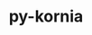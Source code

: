 ---
title: "py-kornia"
layout: cache
categories: [package, develop]
meta: {"versions": ["0.7.4", "0.8.0"], "compilers": ["apple-clang@=15.0.0", "gcc@=13.2.0"], "oss": ["ubuntu24.04", "ventura"], "platforms": ["darwin", "linux"], "targets": ["aarch64", "x86_64_v3"], "stacks": ["ml-darwin-aarch64-mps", "ml-linux-aarch64-cpu", "ml-linux-aarch64-cuda", "ml-linux-x86_64-cpu", "ml-linux-x86_64-cuda", "root"], "num_specs": 113, "num_specs_by_stack": {"root": 113, "ml-darwin-aarch64-mps": 6, "ml-linux-aarch64-cuda": 28, "ml-linux-aarch64-cpu": 25, "ml-linux-x86_64-cuda": 28, "ml-linux-x86_64-cpu": 26}}
spec_details: [{"hash": "3dhojdhkqljxo4vkfjii5t45cggiwxhq", "compiler": "apple-clang@=15.0.0", "versions": ["0.7.4"], "os": "ventura", "platform": "darwin", "target": "aarch64", "variants": ["build_system=python_pip"], "stacks": ["root", "ml-darwin-aarch64-mps"], "size": "-", "tarball": "https://binaries.spack.io/develop/build_cache/darwin-ventura-aarch64/apple-clang-15.0.0/py-kornia-0.7.4/darwin-ventura-aarch64-apple-clang-15.0.0-py-kornia-0.7.4-3dhojdhkqljxo4vkfjii5t45cggiwxhq.spack"}, {"hash": "54ynk5noiugijbrj7wun4ulcp52zmkly", "compiler": "apple-clang@=15.0.0", "versions": ["0.7.4"], "os": "ventura", "platform": "darwin", "target": "aarch64", "variants": ["build_system=python_pip"], "stacks": ["root", "ml-darwin-aarch64-mps"], "size": "-", "tarball": "https://binaries.spack.io/develop/build_cache/darwin-ventura-aarch64/apple-clang-15.0.0/py-kornia-0.7.4/darwin-ventura-aarch64-apple-clang-15.0.0-py-kornia-0.7.4-54ynk5noiugijbrj7wun4ulcp52zmkly.spack"}, {"hash": "bvleuhqujbgycbofslwqaji67wh7be4r", "compiler": "apple-clang@=15.0.0", "versions": ["0.7.4"], "os": "ventura", "platform": "darwin", "target": "aarch64", "variants": ["build_system=python_pip"], "stacks": ["root", "ml-darwin-aarch64-mps"], "size": "-", "tarball": "https://binaries.spack.io/develop/build_cache/darwin-ventura-aarch64/apple-clang-15.0.0/py-kornia-0.7.4/darwin-ventura-aarch64-apple-clang-15.0.0-py-kornia-0.7.4-bvleuhqujbgycbofslwqaji67wh7be4r.spack"}, {"hash": "ilo7qidbmmgukeilfkbtq2im42i35jhi", "compiler": "apple-clang@=15.0.0", "versions": ["0.7.4"], "os": "ventura", "platform": "darwin", "target": "aarch64", "variants": ["build_system=python_pip"], "stacks": ["root", "ml-darwin-aarch64-mps"], "size": "-", "tarball": "https://binaries.spack.io/develop/build_cache/darwin-ventura-aarch64/apple-clang-15.0.0/py-kornia-0.7.4/darwin-ventura-aarch64-apple-clang-15.0.0-py-kornia-0.7.4-ilo7qidbmmgukeilfkbtq2im42i35jhi.spack"}, {"hash": "pp4d7w2rhhwbubdzsr424capwoeggwph", "compiler": "apple-clang@=15.0.0", "versions": ["0.7.4"], "os": "ventura", "platform": "darwin", "target": "aarch64", "variants": ["build_system=python_pip"], "stacks": ["root", "ml-darwin-aarch64-mps"], "size": "-", "tarball": "https://binaries.spack.io/develop/build_cache/darwin-ventura-aarch64/apple-clang-15.0.0/py-kornia-0.7.4/darwin-ventura-aarch64-apple-clang-15.0.0-py-kornia-0.7.4-pp4d7w2rhhwbubdzsr424capwoeggwph.spack"}, {"hash": "zm6vhf46cmr7azw53qrfrvts64k34pwh", "compiler": "apple-clang@=15.0.0", "versions": ["0.7.4"], "os": "ventura", "platform": "darwin", "target": "aarch64", "variants": ["build_system=python_pip"], "stacks": ["root", "ml-darwin-aarch64-mps"], "size": "-", "tarball": "https://binaries.spack.io/develop/build_cache/darwin-ventura-aarch64/apple-clang-15.0.0/py-kornia-0.7.4/darwin-ventura-aarch64-apple-clang-15.0.0-py-kornia-0.7.4-zm6vhf46cmr7azw53qrfrvts64k34pwh.spack"}, {"hash": "2bxi7igobpdjghgxrcu7z2lmls2yxxpr", "compiler": "gcc@=13.2.0", "versions": ["0.7.4"], "os": "ubuntu24.04", "platform": "linux", "target": "aarch64", "variants": ["build_system=python_pip"], "stacks": ["root", "ml-linux-aarch64-cuda"], "size": "-", "tarball": "https://binaries.spack.io/develop/build_cache/linux-ubuntu24.04-aarch64/gcc-13.2.0/py-kornia-0.7.4/linux-ubuntu24.04-aarch64-gcc-13.2.0-py-kornia-0.7.4-2bxi7igobpdjghgxrcu7z2lmls2yxxpr.spack"}, {"hash": "2fuvzxdh2buqga55sbqso2jyd2iqcunv", "compiler": "gcc@=13.2.0", "versions": ["0.7.4"], "os": "ubuntu24.04", "platform": "linux", "target": "aarch64", "variants": ["build_system=python_pip"], "stacks": ["root", "ml-linux-aarch64-cuda"], "size": "-", "tarball": "https://binaries.spack.io/develop/build_cache/linux-ubuntu24.04-aarch64/gcc-13.2.0/py-kornia-0.7.4/linux-ubuntu24.04-aarch64-gcc-13.2.0-py-kornia-0.7.4-2fuvzxdh2buqga55sbqso2jyd2iqcunv.spack"}, {"hash": "5cmvepnnt67eow7i3ks7sqt3g4tgwyv4", "compiler": "gcc@=13.2.0", "versions": ["0.7.4"], "os": "ubuntu24.04", "platform": "linux", "target": "aarch64", "variants": ["build_system=python_pip"], "stacks": ["root", "ml-linux-aarch64-cuda"], "size": "-", "tarball": "https://binaries.spack.io/develop/build_cache/linux-ubuntu24.04-aarch64/gcc-13.2.0/py-kornia-0.7.4/linux-ubuntu24.04-aarch64-gcc-13.2.0-py-kornia-0.7.4-5cmvepnnt67eow7i3ks7sqt3g4tgwyv4.spack"}, {"hash": "5jss4zlhgl4zxctn4rnowbkfcmlgofre", "compiler": "gcc@=13.2.0", "versions": ["0.7.4"], "os": "ubuntu24.04", "platform": "linux", "target": "aarch64", "variants": ["build_system=python_pip"], "stacks": ["root", "ml-linux-aarch64-cpu"], "size": "-", "tarball": "https://binaries.spack.io/develop/build_cache/linux-ubuntu24.04-aarch64/gcc-13.2.0/py-kornia-0.7.4/linux-ubuntu24.04-aarch64-gcc-13.2.0-py-kornia-0.7.4-5jss4zlhgl4zxctn4rnowbkfcmlgofre.spack"}, {"hash": "cij3ha3coc3ykng57f3zxxpom4deyjlz", "compiler": "gcc@=13.2.0", "versions": ["0.7.4"], "os": "ubuntu24.04", "platform": "linux", "target": "aarch64", "variants": ["build_system=python_pip"], "stacks": ["root", "ml-linux-aarch64-cpu"], "size": "-", "tarball": "https://binaries.spack.io/develop/build_cache/linux-ubuntu24.04-aarch64/gcc-13.2.0/py-kornia-0.7.4/linux-ubuntu24.04-aarch64-gcc-13.2.0-py-kornia-0.7.4-cij3ha3coc3ykng57f3zxxpom4deyjlz.spack"}, {"hash": "dhgjzqw4lwd7hpibonzgeaz2btsv6agz", "compiler": "gcc@=13.2.0", "versions": ["0.7.4"], "os": "ubuntu24.04", "platform": "linux", "target": "aarch64", "variants": ["build_system=python_pip"], "stacks": ["root", "ml-linux-aarch64-cpu"], "size": "-", "tarball": "https://binaries.spack.io/develop/build_cache/linux-ubuntu24.04-aarch64/gcc-13.2.0/py-kornia-0.7.4/linux-ubuntu24.04-aarch64-gcc-13.2.0-py-kornia-0.7.4-dhgjzqw4lwd7hpibonzgeaz2btsv6agz.spack"}, {"hash": "dz4hzhkh6rppwxdrspxbcnwtt57xj7dr", "compiler": "gcc@=13.2.0", "versions": ["0.7.4"], "os": "ubuntu24.04", "platform": "linux", "target": "aarch64", "variants": ["build_system=python_pip"], "stacks": ["root", "ml-linux-aarch64-cpu"], "size": "-", "tarball": "https://binaries.spack.io/develop/build_cache/linux-ubuntu24.04-aarch64/gcc-13.2.0/py-kornia-0.7.4/linux-ubuntu24.04-aarch64-gcc-13.2.0-py-kornia-0.7.4-dz4hzhkh6rppwxdrspxbcnwtt57xj7dr.spack"}, {"hash": "fpu4tck7j56bbgyobrl35cva4qxxt2fr", "compiler": "gcc@=13.2.0", "versions": ["0.7.4"], "os": "ubuntu24.04", "platform": "linux", "target": "aarch64", "variants": ["build_system=python_pip"], "stacks": ["root", "ml-linux-aarch64-cpu"], "size": "-", "tarball": "https://binaries.spack.io/develop/build_cache/linux-ubuntu24.04-aarch64/gcc-13.2.0/py-kornia-0.7.4/linux-ubuntu24.04-aarch64-gcc-13.2.0-py-kornia-0.7.4-fpu4tck7j56bbgyobrl35cva4qxxt2fr.spack"}, {"hash": "gayhep3xdnpicfdu2m54v6yy4r7vqge6", "compiler": "gcc@=13.2.0", "versions": ["0.7.4"], "os": "ubuntu24.04", "platform": "linux", "target": "aarch64", "variants": ["build_system=python_pip"], "stacks": ["root", "ml-linux-aarch64-cuda"], "size": "-", "tarball": "https://binaries.spack.io/develop/build_cache/linux-ubuntu24.04-aarch64/gcc-13.2.0/py-kornia-0.7.4/linux-ubuntu24.04-aarch64-gcc-13.2.0-py-kornia-0.7.4-gayhep3xdnpicfdu2m54v6yy4r7vqge6.spack"}, {"hash": "gvajh5q5zskpb6xbn2azyjj7toye2iqt", "compiler": "gcc@=13.2.0", "versions": ["0.7.4"], "os": "ubuntu24.04", "platform": "linux", "target": "aarch64", "variants": ["build_system=python_pip"], "stacks": ["root", "ml-linux-aarch64-cpu"], "size": "-", "tarball": "https://binaries.spack.io/develop/build_cache/linux-ubuntu24.04-aarch64/gcc-13.2.0/py-kornia-0.7.4/linux-ubuntu24.04-aarch64-gcc-13.2.0-py-kornia-0.7.4-gvajh5q5zskpb6xbn2azyjj7toye2iqt.spack"}, {"hash": "lhm7rr5ulkaagkhcu5ywai7rjptvcxl5", "compiler": "gcc@=13.2.0", "versions": ["0.7.4"], "os": "ubuntu24.04", "platform": "linux", "target": "aarch64", "variants": ["build_system=python_pip"], "stacks": ["root", "ml-linux-aarch64-cpu"], "size": "-", "tarball": "https://binaries.spack.io/develop/build_cache/linux-ubuntu24.04-aarch64/gcc-13.2.0/py-kornia-0.7.4/linux-ubuntu24.04-aarch64-gcc-13.2.0-py-kornia-0.7.4-lhm7rr5ulkaagkhcu5ywai7rjptvcxl5.spack"}, {"hash": "pbs24jnpgmn3pr2mfo64vpwrnrbechlw", "compiler": "gcc@=13.2.0", "versions": ["0.7.4"], "os": "ubuntu24.04", "platform": "linux", "target": "aarch64", "variants": ["build_system=python_pip"], "stacks": ["root", "ml-linux-aarch64-cuda"], "size": "-", "tarball": "https://binaries.spack.io/develop/build_cache/linux-ubuntu24.04-aarch64/gcc-13.2.0/py-kornia-0.7.4/linux-ubuntu24.04-aarch64-gcc-13.2.0-py-kornia-0.7.4-pbs24jnpgmn3pr2mfo64vpwrnrbechlw.spack"}, {"hash": "x2ghdbvkxaws4vrskxay5x4drmpaqrpd", "compiler": "gcc@=13.2.0", "versions": ["0.7.4"], "os": "ubuntu24.04", "platform": "linux", "target": "aarch64", "variants": ["build_system=python_pip"], "stacks": ["root", "ml-linux-aarch64-cuda"], "size": "-", "tarball": "https://binaries.spack.io/develop/build_cache/linux-ubuntu24.04-aarch64/gcc-13.2.0/py-kornia-0.7.4/linux-ubuntu24.04-aarch64-gcc-13.2.0-py-kornia-0.7.4-x2ghdbvkxaws4vrskxay5x4drmpaqrpd.spack"}, {"hash": "2ftqdyabd3nh7my6jepw6rz4ih3pdsr3", "compiler": "gcc@=13.2.0", "versions": ["0.8.0"], "os": "ubuntu24.04", "platform": "linux", "target": "aarch64", "variants": ["build_system=python_pip"], "stacks": ["root", "ml-linux-aarch64-cuda"], "size": "-", "tarball": "https://binaries.spack.io/develop/build_cache/linux-ubuntu24.04-aarch64/gcc-13.2.0/py-kornia-0.8.0/linux-ubuntu24.04-aarch64-gcc-13.2.0-py-kornia-0.8.0-2ftqdyabd3nh7my6jepw6rz4ih3pdsr3.spack"}, {"hash": "3yd36ovdphn3jyuklbmisirtthtoq3io", "compiler": "gcc@=13.2.0", "versions": ["0.8.0"], "os": "ubuntu24.04", "platform": "linux", "target": "aarch64", "variants": ["build_system=python_pip"], "stacks": ["root", "ml-linux-aarch64-cuda"], "size": "-", "tarball": "https://binaries.spack.io/develop/build_cache/linux-ubuntu24.04-aarch64/gcc-13.2.0/py-kornia-0.8.0/linux-ubuntu24.04-aarch64-gcc-13.2.0-py-kornia-0.8.0-3yd36ovdphn3jyuklbmisirtthtoq3io.spack"}, {"hash": "4bzm7bdcsswrsgf5b3keala5sgwlweyx", "compiler": "gcc@=13.2.0", "versions": ["0.8.0"], "os": "ubuntu24.04", "platform": "linux", "target": "aarch64", "variants": ["build_system=python_pip"], "stacks": ["root", "ml-linux-aarch64-cuda"], "size": "-", "tarball": "https://binaries.spack.io/develop/build_cache/linux-ubuntu24.04-aarch64/gcc-13.2.0/py-kornia-0.8.0/linux-ubuntu24.04-aarch64-gcc-13.2.0-py-kornia-0.8.0-4bzm7bdcsswrsgf5b3keala5sgwlweyx.spack"}, {"hash": "4fwuxfqnytfkxhtxwf54cxmzmiw6ltbr", "compiler": "gcc@=13.2.0", "versions": ["0.8.0"], "os": "ubuntu24.04", "platform": "linux", "target": "aarch64", "variants": ["build_system=python_pip"], "stacks": ["root", "ml-linux-aarch64-cuda"], "size": "-", "tarball": "https://binaries.spack.io/develop/build_cache/linux-ubuntu24.04-aarch64/gcc-13.2.0/py-kornia-0.8.0/linux-ubuntu24.04-aarch64-gcc-13.2.0-py-kornia-0.8.0-4fwuxfqnytfkxhtxwf54cxmzmiw6ltbr.spack"}, {"hash": "4jsjm42yghpogv3ccrh6runzrzunwgns", "compiler": "gcc@=13.2.0", "versions": ["0.8.0"], "os": "ubuntu24.04", "platform": "linux", "target": "aarch64", "variants": ["build_system=python_pip"], "stacks": ["root", "ml-linux-aarch64-cpu"], "size": "-", "tarball": "https://binaries.spack.io/develop/build_cache/linux-ubuntu24.04-aarch64/gcc-13.2.0/py-kornia-0.8.0/linux-ubuntu24.04-aarch64-gcc-13.2.0-py-kornia-0.8.0-4jsjm42yghpogv3ccrh6runzrzunwgns.spack"}, {"hash": "5yjj2akgayqzclirsggve34qin7wnuc7", "compiler": "gcc@=13.2.0", "versions": ["0.8.0"], "os": "ubuntu24.04", "platform": "linux", "target": "aarch64", "variants": ["build_system=python_pip"], "stacks": ["root", "ml-linux-aarch64-cuda"], "size": "-", "tarball": "https://binaries.spack.io/develop/build_cache/linux-ubuntu24.04-aarch64/gcc-13.2.0/py-kornia-0.8.0/linux-ubuntu24.04-aarch64-gcc-13.2.0-py-kornia-0.8.0-5yjj2akgayqzclirsggve34qin7wnuc7.spack"}, {"hash": "67bto5ql7gthrxqdjy56sdotnz6qg4nv", "compiler": "gcc@=13.2.0", "versions": ["0.8.0"], "os": "ubuntu24.04", "platform": "linux", "target": "aarch64", "variants": ["build_system=python_pip"], "stacks": ["root", "ml-linux-aarch64-cuda"], "size": "-", "tarball": "https://binaries.spack.io/develop/build_cache/linux-ubuntu24.04-aarch64/gcc-13.2.0/py-kornia-0.8.0/linux-ubuntu24.04-aarch64-gcc-13.2.0-py-kornia-0.8.0-67bto5ql7gthrxqdjy56sdotnz6qg4nv.spack"}, {"hash": "6qgg2v3xzoxqhdc4g2eziuub4tunvcdk", "compiler": "gcc@=13.2.0", "versions": ["0.8.0"], "os": "ubuntu24.04", "platform": "linux", "target": "aarch64", "variants": ["build_system=python_pip"], "stacks": ["root", "ml-linux-aarch64-cpu"], "size": "-", "tarball": "https://binaries.spack.io/develop/build_cache/linux-ubuntu24.04-aarch64/gcc-13.2.0/py-kornia-0.8.0/linux-ubuntu24.04-aarch64-gcc-13.2.0-py-kornia-0.8.0-6qgg2v3xzoxqhdc4g2eziuub4tunvcdk.spack"}, {"hash": "7xmabbpig3rv7v6umcqc4lbp3yzw4fzk", "compiler": "gcc@=13.2.0", "versions": ["0.8.0"], "os": "ubuntu24.04", "platform": "linux", "target": "aarch64", "variants": ["build_system=python_pip"], "stacks": ["root", "ml-linux-aarch64-cpu"], "size": "-", "tarball": "https://binaries.spack.io/develop/build_cache/linux-ubuntu24.04-aarch64/gcc-13.2.0/py-kornia-0.8.0/linux-ubuntu24.04-aarch64-gcc-13.2.0-py-kornia-0.8.0-7xmabbpig3rv7v6umcqc4lbp3yzw4fzk.spack"}, {"hash": "banp7icqwti4mnyofuxcx3iu5qvdjbcj", "compiler": "gcc@=13.2.0", "versions": ["0.8.0"], "os": "ubuntu24.04", "platform": "linux", "target": "aarch64", "variants": ["build_system=python_pip"], "stacks": ["root", "ml-linux-aarch64-cuda"], "size": "-", "tarball": "https://binaries.spack.io/develop/build_cache/linux-ubuntu24.04-aarch64/gcc-13.2.0/py-kornia-0.8.0/linux-ubuntu24.04-aarch64-gcc-13.2.0-py-kornia-0.8.0-banp7icqwti4mnyofuxcx3iu5qvdjbcj.spack"}, {"hash": "ctoxptspkcjxcsvuokv5sn5zl7ca6d4i", "compiler": "gcc@=13.2.0", "versions": ["0.8.0"], "os": "ubuntu24.04", "platform": "linux", "target": "aarch64", "variants": ["build_system=python_pip"], "stacks": ["root", "ml-linux-aarch64-cuda"], "size": "-", "tarball": "https://binaries.spack.io/develop/build_cache/linux-ubuntu24.04-aarch64/gcc-13.2.0/py-kornia-0.8.0/linux-ubuntu24.04-aarch64-gcc-13.2.0-py-kornia-0.8.0-ctoxptspkcjxcsvuokv5sn5zl7ca6d4i.spack"}, {"hash": "d3ukqhhxe5xemohfcipu5umh77cuqepm", "compiler": "gcc@=13.2.0", "versions": ["0.8.0"], "os": "ubuntu24.04", "platform": "linux", "target": "aarch64", "variants": ["build_system=python_pip"], "stacks": ["root", "ml-linux-aarch64-cuda"], "size": "-", "tarball": "https://binaries.spack.io/develop/build_cache/linux-ubuntu24.04-aarch64/gcc-13.2.0/py-kornia-0.8.0/linux-ubuntu24.04-aarch64-gcc-13.2.0-py-kornia-0.8.0-d3ukqhhxe5xemohfcipu5umh77cuqepm.spack"}, {"hash": "d5wppncccwfupayicrf3verew2jwboxc", "compiler": "gcc@=13.2.0", "versions": ["0.8.0"], "os": "ubuntu24.04", "platform": "linux", "target": "aarch64", "variants": ["build_system=python_pip"], "stacks": ["root", "ml-linux-aarch64-cpu"], "size": "-", "tarball": "https://binaries.spack.io/develop/build_cache/linux-ubuntu24.04-aarch64/gcc-13.2.0/py-kornia-0.8.0/linux-ubuntu24.04-aarch64-gcc-13.2.0-py-kornia-0.8.0-d5wppncccwfupayicrf3verew2jwboxc.spack"}, {"hash": "e5lrun25upomufrhusi27zfgazznm5nf", "compiler": "gcc@=13.2.0", "versions": ["0.8.0"], "os": "ubuntu24.04", "platform": "linux", "target": "aarch64", "variants": ["build_system=python_pip"], "stacks": ["root", "ml-linux-aarch64-cpu"], "size": "-", "tarball": "https://binaries.spack.io/develop/build_cache/linux-ubuntu24.04-aarch64/gcc-13.2.0/py-kornia-0.8.0/linux-ubuntu24.04-aarch64-gcc-13.2.0-py-kornia-0.8.0-e5lrun25upomufrhusi27zfgazznm5nf.spack"}, {"hash": "fbr24mnip766ojvuehkgconcjf2jidus", "compiler": "gcc@=13.2.0", "versions": ["0.8.0"], "os": "ubuntu24.04", "platform": "linux", "target": "aarch64", "variants": ["build_system=python_pip"], "stacks": ["root", "ml-linux-aarch64-cpu"], "size": "-", "tarball": "https://binaries.spack.io/develop/build_cache/linux-ubuntu24.04-aarch64/gcc-13.2.0/py-kornia-0.8.0/linux-ubuntu24.04-aarch64-gcc-13.2.0-py-kornia-0.8.0-fbr24mnip766ojvuehkgconcjf2jidus.spack"}, {"hash": "fi5hgr3o7puqpoj4orwgbv3vlycmdb6z", "compiler": "gcc@=13.2.0", "versions": ["0.8.0"], "os": "ubuntu24.04", "platform": "linux", "target": "aarch64", "variants": ["build_system=python_pip"], "stacks": ["root", "ml-linux-aarch64-cuda"], "size": "-", "tarball": "https://binaries.spack.io/develop/build_cache/linux-ubuntu24.04-aarch64/gcc-13.2.0/py-kornia-0.8.0/linux-ubuntu24.04-aarch64-gcc-13.2.0-py-kornia-0.8.0-fi5hgr3o7puqpoj4orwgbv3vlycmdb6z.spack"}, {"hash": "g33vkzuhp4vhra4nfzopdy45whgsk3be", "compiler": "gcc@=13.2.0", "versions": ["0.8.0"], "os": "ubuntu24.04", "platform": "linux", "target": "aarch64", "variants": ["build_system=python_pip"], "stacks": ["root", "ml-linux-aarch64-cuda"], "size": "-", "tarball": "https://binaries.spack.io/develop/build_cache/linux-ubuntu24.04-aarch64/gcc-13.2.0/py-kornia-0.8.0/linux-ubuntu24.04-aarch64-gcc-13.2.0-py-kornia-0.8.0-g33vkzuhp4vhra4nfzopdy45whgsk3be.spack"}, {"hash": "iqmz6gsoqgvygr7quyvfay3gsgrmy3jz", "compiler": "gcc@=13.2.0", "versions": ["0.8.0"], "os": "ubuntu24.04", "platform": "linux", "target": "aarch64", "variants": ["build_system=python_pip"], "stacks": ["root", "ml-linux-aarch64-cpu"], "size": "-", "tarball": "https://binaries.spack.io/develop/build_cache/linux-ubuntu24.04-aarch64/gcc-13.2.0/py-kornia-0.8.0/linux-ubuntu24.04-aarch64-gcc-13.2.0-py-kornia-0.8.0-iqmz6gsoqgvygr7quyvfay3gsgrmy3jz.spack"}, {"hash": "iykm5ytwchb4a7dbbvvqbqa2drrwep4e", "compiler": "gcc@=13.2.0", "versions": ["0.8.0"], "os": "ubuntu24.04", "platform": "linux", "target": "aarch64", "variants": ["build_system=python_pip"], "stacks": ["root", "ml-linux-aarch64-cuda"], "size": "-", "tarball": "https://binaries.spack.io/develop/build_cache/linux-ubuntu24.04-aarch64/gcc-13.2.0/py-kornia-0.8.0/linux-ubuntu24.04-aarch64-gcc-13.2.0-py-kornia-0.8.0-iykm5ytwchb4a7dbbvvqbqa2drrwep4e.spack"}, {"hash": "kyl3ai2h63rd3oyjhlfl2jllijsq2a6y", "compiler": "gcc@=13.2.0", "versions": ["0.8.0"], "os": "ubuntu24.04", "platform": "linux", "target": "aarch64", "variants": ["build_system=python_pip"], "stacks": ["root", "ml-linux-aarch64-cuda"], "size": "-", "tarball": "https://binaries.spack.io/develop/build_cache/linux-ubuntu24.04-aarch64/gcc-13.2.0/py-kornia-0.8.0/linux-ubuntu24.04-aarch64-gcc-13.2.0-py-kornia-0.8.0-kyl3ai2h63rd3oyjhlfl2jllijsq2a6y.spack"}, {"hash": "lbs6husd5o5hvxmjbrehdbidfkwrlkwi", "compiler": "gcc@=13.2.0", "versions": ["0.8.0"], "os": "ubuntu24.04", "platform": "linux", "target": "aarch64", "variants": ["build_system=python_pip"], "stacks": ["root", "ml-linux-aarch64-cuda"], "size": "-", "tarball": "https://binaries.spack.io/develop/build_cache/linux-ubuntu24.04-aarch64/gcc-13.2.0/py-kornia-0.8.0/linux-ubuntu24.04-aarch64-gcc-13.2.0-py-kornia-0.8.0-lbs6husd5o5hvxmjbrehdbidfkwrlkwi.spack"}, {"hash": "mws763urjggb27hmpsfpp63pq2zdi6l5", "compiler": "gcc@=13.2.0", "versions": ["0.8.0"], "os": "ubuntu24.04", "platform": "linux", "target": "aarch64", "variants": ["build_system=python_pip"], "stacks": ["root", "ml-linux-aarch64-cuda"], "size": "-", "tarball": "https://binaries.spack.io/develop/build_cache/linux-ubuntu24.04-aarch64/gcc-13.2.0/py-kornia-0.8.0/linux-ubuntu24.04-aarch64-gcc-13.2.0-py-kornia-0.8.0-mws763urjggb27hmpsfpp63pq2zdi6l5.spack"}, {"hash": "n5iexc6prxwa3ffh64ohttxxaku37f2n", "compiler": "gcc@=13.2.0", "versions": ["0.8.0"], "os": "ubuntu24.04", "platform": "linux", "target": "aarch64", "variants": ["build_system=python_pip"], "stacks": ["root", "ml-linux-aarch64-cpu"], "size": "-", "tarball": "https://binaries.spack.io/develop/build_cache/linux-ubuntu24.04-aarch64/gcc-13.2.0/py-kornia-0.8.0/linux-ubuntu24.04-aarch64-gcc-13.2.0-py-kornia-0.8.0-n5iexc6prxwa3ffh64ohttxxaku37f2n.spack"}, {"hash": "n5lxui4yfp4ab422x5ujbpyfl66n6vww", "compiler": "gcc@=13.2.0", "versions": ["0.8.0"], "os": "ubuntu24.04", "platform": "linux", "target": "aarch64", "variants": ["build_system=python_pip"], "stacks": ["root", "ml-linux-aarch64-cpu"], "size": "-", "tarball": "https://binaries.spack.io/develop/build_cache/linux-ubuntu24.04-aarch64/gcc-13.2.0/py-kornia-0.8.0/linux-ubuntu24.04-aarch64-gcc-13.2.0-py-kornia-0.8.0-n5lxui4yfp4ab422x5ujbpyfl66n6vww.spack"}, {"hash": "nzpl2djvt5pxx5npynl2ukoq4jupgist", "compiler": "gcc@=13.2.0", "versions": ["0.8.0"], "os": "ubuntu24.04", "platform": "linux", "target": "aarch64", "variants": ["build_system=python_pip"], "stacks": ["root", "ml-linux-aarch64-cpu"], "size": "-", "tarball": "https://binaries.spack.io/develop/build_cache/linux-ubuntu24.04-aarch64/gcc-13.2.0/py-kornia-0.8.0/linux-ubuntu24.04-aarch64-gcc-13.2.0-py-kornia-0.8.0-nzpl2djvt5pxx5npynl2ukoq4jupgist.spack"}, {"hash": "ojdoke3tra5zqxet6mljh6dwambcpmnb", "compiler": "gcc@=13.2.0", "versions": ["0.8.0"], "os": "ubuntu24.04", "platform": "linux", "target": "aarch64", "variants": ["build_system=python_pip"], "stacks": ["root", "ml-linux-aarch64-cpu"], "size": "-", "tarball": "https://binaries.spack.io/develop/build_cache/linux-ubuntu24.04-aarch64/gcc-13.2.0/py-kornia-0.8.0/linux-ubuntu24.04-aarch64-gcc-13.2.0-py-kornia-0.8.0-ojdoke3tra5zqxet6mljh6dwambcpmnb.spack"}, {"hash": "p357jflppccazhgeg6stlclj453movm5", "compiler": "gcc@=13.2.0", "versions": ["0.8.0"], "os": "ubuntu24.04", "platform": "linux", "target": "aarch64", "variants": ["build_system=python_pip"], "stacks": ["root", "ml-linux-aarch64-cuda"], "size": "-", "tarball": "https://binaries.spack.io/develop/build_cache/linux-ubuntu24.04-aarch64/gcc-13.2.0/py-kornia-0.8.0/linux-ubuntu24.04-aarch64-gcc-13.2.0-py-kornia-0.8.0-p357jflppccazhgeg6stlclj453movm5.spack"}, {"hash": "q2ogbuqsa7t2tn6pqrl65sjxnjhldrr7", "compiler": "gcc@=13.2.0", "versions": ["0.8.0"], "os": "ubuntu24.04", "platform": "linux", "target": "aarch64", "variants": ["build_system=python_pip"], "stacks": ["root", "ml-linux-aarch64-cuda"], "size": "-", "tarball": "https://binaries.spack.io/develop/build_cache/linux-ubuntu24.04-aarch64/gcc-13.2.0/py-kornia-0.8.0/linux-ubuntu24.04-aarch64-gcc-13.2.0-py-kornia-0.8.0-q2ogbuqsa7t2tn6pqrl65sjxnjhldrr7.spack"}, {"hash": "q3k533d23szlkoazmxgysv7d7xv7hsgu", "compiler": "gcc@=13.2.0", "versions": ["0.8.0"], "os": "ubuntu24.04", "platform": "linux", "target": "aarch64", "variants": ["build_system=python_pip"], "stacks": ["root", "ml-linux-aarch64-cpu"], "size": "-", "tarball": "https://binaries.spack.io/develop/build_cache/linux-ubuntu24.04-aarch64/gcc-13.2.0/py-kornia-0.8.0/linux-ubuntu24.04-aarch64-gcc-13.2.0-py-kornia-0.8.0-q3k533d23szlkoazmxgysv7d7xv7hsgu.spack"}, {"hash": "q47wzr4yyqotvkazajzslr3uouc5i2fa", "compiler": "gcc@=13.2.0", "versions": ["0.8.0"], "os": "ubuntu24.04", "platform": "linux", "target": "aarch64", "variants": ["build_system=python_pip"], "stacks": ["root", "ml-linux-aarch64-cpu"], "size": "-", "tarball": "https://binaries.spack.io/develop/build_cache/linux-ubuntu24.04-aarch64/gcc-13.2.0/py-kornia-0.8.0/linux-ubuntu24.04-aarch64-gcc-13.2.0-py-kornia-0.8.0-q47wzr4yyqotvkazajzslr3uouc5i2fa.spack"}, {"hash": "qrvyj2phkulc2yi2fmm7sv4gjejmprpd", "compiler": "gcc@=13.2.0", "versions": ["0.8.0"], "os": "ubuntu24.04", "platform": "linux", "target": "aarch64", "variants": ["build_system=python_pip"], "stacks": ["root", "ml-linux-aarch64-cpu"], "size": "-", "tarball": "https://binaries.spack.io/develop/build_cache/linux-ubuntu24.04-aarch64/gcc-13.2.0/py-kornia-0.8.0/linux-ubuntu24.04-aarch64-gcc-13.2.0-py-kornia-0.8.0-qrvyj2phkulc2yi2fmm7sv4gjejmprpd.spack"}, {"hash": "s6chawxt4kfrgwobdcrrdpfpg6d2j6t2", "compiler": "gcc@=13.2.0", "versions": ["0.8.0"], "os": "ubuntu24.04", "platform": "linux", "target": "aarch64", "variants": ["build_system=python_pip"], "stacks": ["root", "ml-linux-aarch64-cpu"], "size": "-", "tarball": "https://binaries.spack.io/develop/build_cache/linux-ubuntu24.04-aarch64/gcc-13.2.0/py-kornia-0.8.0/linux-ubuntu24.04-aarch64-gcc-13.2.0-py-kornia-0.8.0-s6chawxt4kfrgwobdcrrdpfpg6d2j6t2.spack"}, {"hash": "siaqyecvtqttvjyesy3acc375t2pr4a5", "compiler": "gcc@=13.2.0", "versions": ["0.8.0"], "os": "ubuntu24.04", "platform": "linux", "target": "aarch64", "variants": ["build_system=python_pip"], "stacks": ["root", "ml-linux-aarch64-cpu"], "size": "-", "tarball": "https://binaries.spack.io/develop/build_cache/linux-ubuntu24.04-aarch64/gcc-13.2.0/py-kornia-0.8.0/linux-ubuntu24.04-aarch64-gcc-13.2.0-py-kornia-0.8.0-siaqyecvtqttvjyesy3acc375t2pr4a5.spack"}, {"hash": "sltzxow4oqo57now6ubrgsqecs7yzkq5", "compiler": "gcc@=13.2.0", "versions": ["0.8.0"], "os": "ubuntu24.04", "platform": "linux", "target": "aarch64", "variants": ["build_system=python_pip"], "stacks": ["root", "ml-linux-aarch64-cpu"], "size": "-", "tarball": "https://binaries.spack.io/develop/build_cache/linux-ubuntu24.04-aarch64/gcc-13.2.0/py-kornia-0.8.0/linux-ubuntu24.04-aarch64-gcc-13.2.0-py-kornia-0.8.0-sltzxow4oqo57now6ubrgsqecs7yzkq5.spack"}, {"hash": "vix74oofuc4hf2naiudp4jpe5siovcce", "compiler": "gcc@=13.2.0", "versions": ["0.8.0"], "os": "ubuntu24.04", "platform": "linux", "target": "aarch64", "variants": ["build_system=python_pip"], "stacks": ["root", "ml-linux-aarch64-cuda"], "size": "-", "tarball": "https://binaries.spack.io/develop/build_cache/linux-ubuntu24.04-aarch64/gcc-13.2.0/py-kornia-0.8.0/linux-ubuntu24.04-aarch64-gcc-13.2.0-py-kornia-0.8.0-vix74oofuc4hf2naiudp4jpe5siovcce.spack"}, {"hash": "vri3fnnbns5utnhibfucr5hhnqgltuwa", "compiler": "gcc@=13.2.0", "versions": ["0.8.0"], "os": "ubuntu24.04", "platform": "linux", "target": "aarch64", "variants": ["build_system=python_pip"], "stacks": ["root", "ml-linux-aarch64-cpu"], "size": "-", "tarball": "https://binaries.spack.io/develop/build_cache/linux-ubuntu24.04-aarch64/gcc-13.2.0/py-kornia-0.8.0/linux-ubuntu24.04-aarch64-gcc-13.2.0-py-kornia-0.8.0-vri3fnnbns5utnhibfucr5hhnqgltuwa.spack"}, {"hash": "wba55qebnmivumeks3scxs5fqcv5l3q7", "compiler": "gcc@=13.2.0", "versions": ["0.8.0"], "os": "ubuntu24.04", "platform": "linux", "target": "aarch64", "variants": ["build_system=python_pip"], "stacks": ["root", "ml-linux-aarch64-cuda"], "size": "-", "tarball": "https://binaries.spack.io/develop/build_cache/linux-ubuntu24.04-aarch64/gcc-13.2.0/py-kornia-0.8.0/linux-ubuntu24.04-aarch64-gcc-13.2.0-py-kornia-0.8.0-wba55qebnmivumeks3scxs5fqcv5l3q7.spack"}, {"hash": "wlclhudyus64ocsmxoinhcqbry4eco26", "compiler": "gcc@=13.2.0", "versions": ["0.8.0"], "os": "ubuntu24.04", "platform": "linux", "target": "aarch64", "variants": ["build_system=python_pip"], "stacks": ["root", "ml-linux-aarch64-cuda"], "size": "-", "tarball": "https://binaries.spack.io/develop/build_cache/linux-ubuntu24.04-aarch64/gcc-13.2.0/py-kornia-0.8.0/linux-ubuntu24.04-aarch64-gcc-13.2.0-py-kornia-0.8.0-wlclhudyus64ocsmxoinhcqbry4eco26.spack"}, {"hash": "xu46qnmzkt22tc73onls34qbdmywzz7s", "compiler": "gcc@=13.2.0", "versions": ["0.8.0"], "os": "ubuntu24.04", "platform": "linux", "target": "aarch64", "variants": ["build_system=python_pip"], "stacks": ["root", "ml-linux-aarch64-cuda"], "size": "-", "tarball": "https://binaries.spack.io/develop/build_cache/linux-ubuntu24.04-aarch64/gcc-13.2.0/py-kornia-0.8.0/linux-ubuntu24.04-aarch64-gcc-13.2.0-py-kornia-0.8.0-xu46qnmzkt22tc73onls34qbdmywzz7s.spack"}, {"hash": "zn5w4uog5lno2g4nykc6lx27lbrvceet", "compiler": "gcc@=13.2.0", "versions": ["0.8.0"], "os": "ubuntu24.04", "platform": "linux", "target": "aarch64", "variants": ["build_system=python_pip"], "stacks": ["root", "ml-linux-aarch64-cuda"], "size": "-", "tarball": "https://binaries.spack.io/develop/build_cache/linux-ubuntu24.04-aarch64/gcc-13.2.0/py-kornia-0.8.0/linux-ubuntu24.04-aarch64-gcc-13.2.0-py-kornia-0.8.0-zn5w4uog5lno2g4nykc6lx27lbrvceet.spack"}, {"hash": "272yxpwaanteq2yt6vzs6c22gsud5jbm", "compiler": "gcc@=13.2.0", "versions": ["0.7.4"], "os": "ubuntu24.04", "platform": "linux", "target": "x86_64_v3", "variants": ["build_system=python_pip"], "stacks": ["root", "ml-linux-x86_64-cuda"], "size": "-", "tarball": "https://binaries.spack.io/develop/build_cache/linux-ubuntu24.04-x86_64_v3/gcc-13.2.0/py-kornia-0.7.4/linux-ubuntu24.04-x86_64_v3-gcc-13.2.0-py-kornia-0.7.4-272yxpwaanteq2yt6vzs6c22gsud5jbm.spack"}, {"hash": "5mysu6f6dgrshihfcoeizn7n7smlyeqz", "compiler": "gcc@=13.2.0", "versions": ["0.7.4"], "os": "ubuntu24.04", "platform": "linux", "target": "x86_64_v3", "variants": ["build_system=python_pip"], "stacks": ["root", "ml-linux-x86_64-cpu"], "size": "-", "tarball": "https://binaries.spack.io/develop/build_cache/linux-ubuntu24.04-x86_64_v3/gcc-13.2.0/py-kornia-0.7.4/linux-ubuntu24.04-x86_64_v3-gcc-13.2.0-py-kornia-0.7.4-5mysu6f6dgrshihfcoeizn7n7smlyeqz.spack"}, {"hash": "bv4wa7pgpq2jpawevgsxlz2pwztv6bzy", "compiler": "gcc@=13.2.0", "versions": ["0.7.4"], "os": "ubuntu24.04", "platform": "linux", "target": "x86_64_v3", "variants": ["build_system=python_pip"], "stacks": ["root", "ml-linux-x86_64-cuda"], "size": "-", "tarball": "https://binaries.spack.io/develop/build_cache/linux-ubuntu24.04-x86_64_v3/gcc-13.2.0/py-kornia-0.7.4/linux-ubuntu24.04-x86_64_v3-gcc-13.2.0-py-kornia-0.7.4-bv4wa7pgpq2jpawevgsxlz2pwztv6bzy.spack"}, {"hash": "fv25ijphafopj2fspsngokhizty4x4ad", "compiler": "gcc@=13.2.0", "versions": ["0.7.4"], "os": "ubuntu24.04", "platform": "linux", "target": "x86_64_v3", "variants": ["build_system=python_pip"], "stacks": ["root", "ml-linux-x86_64-cuda"], "size": "-", "tarball": "https://binaries.spack.io/develop/build_cache/linux-ubuntu24.04-x86_64_v3/gcc-13.2.0/py-kornia-0.7.4/linux-ubuntu24.04-x86_64_v3-gcc-13.2.0-py-kornia-0.7.4-fv25ijphafopj2fspsngokhizty4x4ad.spack"}, {"hash": "gmok2wpvdhaq6u7d5y4hs5iyjc3ckcbk", "compiler": "gcc@=13.2.0", "versions": ["0.7.4"], "os": "ubuntu24.04", "platform": "linux", "target": "x86_64_v3", "variants": ["build_system=python_pip"], "stacks": ["root", "ml-linux-x86_64-cpu"], "size": "-", "tarball": "https://binaries.spack.io/develop/build_cache/linux-ubuntu24.04-x86_64_v3/gcc-13.2.0/py-kornia-0.7.4/linux-ubuntu24.04-x86_64_v3-gcc-13.2.0-py-kornia-0.7.4-gmok2wpvdhaq6u7d5y4hs5iyjc3ckcbk.spack"}, {"hash": "i73iwfqejz5abamv3w5dm2piy4i6ybqs", "compiler": "gcc@=13.2.0", "versions": ["0.7.4"], "os": "ubuntu24.04", "platform": "linux", "target": "x86_64_v3", "variants": ["build_system=python_pip"], "stacks": ["root", "ml-linux-x86_64-cpu"], "size": "-", "tarball": "https://binaries.spack.io/develop/build_cache/linux-ubuntu24.04-x86_64_v3/gcc-13.2.0/py-kornia-0.7.4/linux-ubuntu24.04-x86_64_v3-gcc-13.2.0-py-kornia-0.7.4-i73iwfqejz5abamv3w5dm2piy4i6ybqs.spack"}, {"hash": "mj22mot3l3wqe2sxpopod2nlexerza2o", "compiler": "gcc@=13.2.0", "versions": ["0.7.4"], "os": "ubuntu24.04", "platform": "linux", "target": "x86_64_v3", "variants": ["build_system=python_pip"], "stacks": ["root", "ml-linux-x86_64-cuda"], "size": "-", "tarball": "https://binaries.spack.io/develop/build_cache/linux-ubuntu24.04-x86_64_v3/gcc-13.2.0/py-kornia-0.7.4/linux-ubuntu24.04-x86_64_v3-gcc-13.2.0-py-kornia-0.7.4-mj22mot3l3wqe2sxpopod2nlexerza2o.spack"}, {"hash": "ng5fqcvqxmh2c4drp34yq2kgzestemce", "compiler": "gcc@=13.2.0", "versions": ["0.7.4"], "os": "ubuntu24.04", "platform": "linux", "target": "x86_64_v3", "variants": ["build_system=python_pip"], "stacks": ["root", "ml-linux-x86_64-cpu"], "size": "-", "tarball": "https://binaries.spack.io/develop/build_cache/linux-ubuntu24.04-x86_64_v3/gcc-13.2.0/py-kornia-0.7.4/linux-ubuntu24.04-x86_64_v3-gcc-13.2.0-py-kornia-0.7.4-ng5fqcvqxmh2c4drp34yq2kgzestemce.spack"}, {"hash": "nhdfdsbh7eadjyqmgyv2sjssg7vo65e7", "compiler": "gcc@=13.2.0", "versions": ["0.7.4"], "os": "ubuntu24.04", "platform": "linux", "target": "x86_64_v3", "variants": ["build_system=python_pip"], "stacks": ["root", "ml-linux-x86_64-cpu"], "size": "-", "tarball": "https://binaries.spack.io/develop/build_cache/linux-ubuntu24.04-x86_64_v3/gcc-13.2.0/py-kornia-0.7.4/linux-ubuntu24.04-x86_64_v3-gcc-13.2.0-py-kornia-0.7.4-nhdfdsbh7eadjyqmgyv2sjssg7vo65e7.spack"}, {"hash": "paov2wcvc4gwwpcykw4hifz7zwkxxbjh", "compiler": "gcc@=13.2.0", "versions": ["0.7.4"], "os": "ubuntu24.04", "platform": "linux", "target": "x86_64_v3", "variants": ["build_system=python_pip"], "stacks": ["root", "ml-linux-x86_64-cpu"], "size": "-", "tarball": "https://binaries.spack.io/develop/build_cache/linux-ubuntu24.04-x86_64_v3/gcc-13.2.0/py-kornia-0.7.4/linux-ubuntu24.04-x86_64_v3-gcc-13.2.0-py-kornia-0.7.4-paov2wcvc4gwwpcykw4hifz7zwkxxbjh.spack"}, {"hash": "r34jldehwkk6fs4x37xhzhxtzbvm2xne", "compiler": "gcc@=13.2.0", "versions": ["0.7.4"], "os": "ubuntu24.04", "platform": "linux", "target": "x86_64_v3", "variants": ["build_system=python_pip"], "stacks": ["root", "ml-linux-x86_64-cuda"], "size": "-", "tarball": "https://binaries.spack.io/develop/build_cache/linux-ubuntu24.04-x86_64_v3/gcc-13.2.0/py-kornia-0.7.4/linux-ubuntu24.04-x86_64_v3-gcc-13.2.0-py-kornia-0.7.4-r34jldehwkk6fs4x37xhzhxtzbvm2xne.spack"}, {"hash": "saze2nuooktok3ognkl6pxmwczvkg2ta", "compiler": "gcc@=13.2.0", "versions": ["0.7.4"], "os": "ubuntu24.04", "platform": "linux", "target": "x86_64_v3", "variants": ["build_system=python_pip"], "stacks": ["root", "ml-linux-x86_64-cpu"], "size": "-", "tarball": "https://binaries.spack.io/develop/build_cache/linux-ubuntu24.04-x86_64_v3/gcc-13.2.0/py-kornia-0.7.4/linux-ubuntu24.04-x86_64_v3-gcc-13.2.0-py-kornia-0.7.4-saze2nuooktok3ognkl6pxmwczvkg2ta.spack"}, {"hash": "wkqvuzouf6bn2spom4uprbojxfkbcyyx", "compiler": "gcc@=13.2.0", "versions": ["0.7.4"], "os": "ubuntu24.04", "platform": "linux", "target": "x86_64_v3", "variants": ["build_system=python_pip"], "stacks": ["root", "ml-linux-x86_64-cpu"], "size": "-", "tarball": "https://binaries.spack.io/develop/build_cache/linux-ubuntu24.04-x86_64_v3/gcc-13.2.0/py-kornia-0.7.4/linux-ubuntu24.04-x86_64_v3-gcc-13.2.0-py-kornia-0.7.4-wkqvuzouf6bn2spom4uprbojxfkbcyyx.spack"}, {"hash": "xsw2mnt6cdch2tir5wyzo3faqmv3gn3o", "compiler": "gcc@=13.2.0", "versions": ["0.7.4"], "os": "ubuntu24.04", "platform": "linux", "target": "x86_64_v3", "variants": ["build_system=python_pip"], "stacks": ["root", "ml-linux-x86_64-cuda"], "size": "-", "tarball": "https://binaries.spack.io/develop/build_cache/linux-ubuntu24.04-x86_64_v3/gcc-13.2.0/py-kornia-0.7.4/linux-ubuntu24.04-x86_64_v3-gcc-13.2.0-py-kornia-0.7.4-xsw2mnt6cdch2tir5wyzo3faqmv3gn3o.spack"}, {"hash": "2ng6jj3g5wgqgjhjfulg6gedugn3batb", "compiler": "gcc@=13.2.0", "versions": ["0.8.0"], "os": "ubuntu24.04", "platform": "linux", "target": "x86_64_v3", "variants": ["build_system=python_pip"], "stacks": ["root", "ml-linux-x86_64-cuda"], "size": "-", "tarball": "https://binaries.spack.io/develop/build_cache/linux-ubuntu24.04-x86_64_v3/gcc-13.2.0/py-kornia-0.8.0/linux-ubuntu24.04-x86_64_v3-gcc-13.2.0-py-kornia-0.8.0-2ng6jj3g5wgqgjhjfulg6gedugn3batb.spack"}, {"hash": "3praraw5ifbuu2fean2tuoks3oocd35g", "compiler": "gcc@=13.2.0", "versions": ["0.8.0"], "os": "ubuntu24.04", "platform": "linux", "target": "x86_64_v3", "variants": ["build_system=python_pip"], "stacks": ["root", "ml-linux-x86_64-cuda"], "size": "-", "tarball": "https://binaries.spack.io/develop/build_cache/linux-ubuntu24.04-x86_64_v3/gcc-13.2.0/py-kornia-0.8.0/linux-ubuntu24.04-x86_64_v3-gcc-13.2.0-py-kornia-0.8.0-3praraw5ifbuu2fean2tuoks3oocd35g.spack"}, {"hash": "44p5x6hjkwmirdpg34cmc5tiwu6mddc4", "compiler": "gcc@=13.2.0", "versions": ["0.8.0"], "os": "ubuntu24.04", "platform": "linux", "target": "x86_64_v3", "variants": ["build_system=python_pip"], "stacks": ["root", "ml-linux-x86_64-cpu"], "size": "-", "tarball": "https://binaries.spack.io/develop/build_cache/linux-ubuntu24.04-x86_64_v3/gcc-13.2.0/py-kornia-0.8.0/linux-ubuntu24.04-x86_64_v3-gcc-13.2.0-py-kornia-0.8.0-44p5x6hjkwmirdpg34cmc5tiwu6mddc4.spack"}, {"hash": "4pq3ktkxu64bxr6zpgmnachqp56qmbe5", "compiler": "gcc@=13.2.0", "versions": ["0.8.0"], "os": "ubuntu24.04", "platform": "linux", "target": "x86_64_v3", "variants": ["build_system=python_pip"], "stacks": ["root", "ml-linux-x86_64-cuda"], "size": "-", "tarball": "https://binaries.spack.io/develop/build_cache/linux-ubuntu24.04-x86_64_v3/gcc-13.2.0/py-kornia-0.8.0/linux-ubuntu24.04-x86_64_v3-gcc-13.2.0-py-kornia-0.8.0-4pq3ktkxu64bxr6zpgmnachqp56qmbe5.spack"}, {"hash": "724wpm4ikkbllurgslxakjogjffcxg2y", "compiler": "gcc@=13.2.0", "versions": ["0.8.0"], "os": "ubuntu24.04", "platform": "linux", "target": "x86_64_v3", "variants": ["build_system=python_pip"], "stacks": ["root", "ml-linux-x86_64-cuda"], "size": "-", "tarball": "https://binaries.spack.io/develop/build_cache/linux-ubuntu24.04-x86_64_v3/gcc-13.2.0/py-kornia-0.8.0/linux-ubuntu24.04-x86_64_v3-gcc-13.2.0-py-kornia-0.8.0-724wpm4ikkbllurgslxakjogjffcxg2y.spack"}, {"hash": "7lr2j7zxjagdlgbpsxgm5w3dmxhifusd", "compiler": "gcc@=13.2.0", "versions": ["0.8.0"], "os": "ubuntu24.04", "platform": "linux", "target": "x86_64_v3", "variants": ["build_system=python_pip"], "stacks": ["root", "ml-linux-x86_64-cpu"], "size": "-", "tarball": "https://binaries.spack.io/develop/build_cache/linux-ubuntu24.04-x86_64_v3/gcc-13.2.0/py-kornia-0.8.0/linux-ubuntu24.04-x86_64_v3-gcc-13.2.0-py-kornia-0.8.0-7lr2j7zxjagdlgbpsxgm5w3dmxhifusd.spack"}, {"hash": "7t5lz7dvfwahdg6wf3yxidgyebud4dvx", "compiler": "gcc@=13.2.0", "versions": ["0.8.0"], "os": "ubuntu24.04", "platform": "linux", "target": "x86_64_v3", "variants": ["build_system=python_pip"], "stacks": ["root", "ml-linux-x86_64-cpu"], "size": "-", "tarball": "https://binaries.spack.io/develop/build_cache/linux-ubuntu24.04-x86_64_v3/gcc-13.2.0/py-kornia-0.8.0/linux-ubuntu24.04-x86_64_v3-gcc-13.2.0-py-kornia-0.8.0-7t5lz7dvfwahdg6wf3yxidgyebud4dvx.spack"}, {"hash": "a2ogs4vru6wuoaetnhpzouurthlsclj4", "compiler": "gcc@=13.2.0", "versions": ["0.8.0"], "os": "ubuntu24.04", "platform": "linux", "target": "x86_64_v3", "variants": ["build_system=python_pip"], "stacks": ["root", "ml-linux-x86_64-cpu"], "size": "-", "tarball": "https://binaries.spack.io/develop/build_cache/linux-ubuntu24.04-x86_64_v3/gcc-13.2.0/py-kornia-0.8.0/linux-ubuntu24.04-x86_64_v3-gcc-13.2.0-py-kornia-0.8.0-a2ogs4vru6wuoaetnhpzouurthlsclj4.spack"}, {"hash": "apykzrjdte7l4leonikeere7nvp72nag", "compiler": "gcc@=13.2.0", "versions": ["0.8.0"], "os": "ubuntu24.04", "platform": "linux", "target": "x86_64_v3", "variants": ["build_system=python_pip"], "stacks": ["root", "ml-linux-x86_64-cuda"], "size": "-", "tarball": "https://binaries.spack.io/develop/build_cache/linux-ubuntu24.04-x86_64_v3/gcc-13.2.0/py-kornia-0.8.0/linux-ubuntu24.04-x86_64_v3-gcc-13.2.0-py-kornia-0.8.0-apykzrjdte7l4leonikeere7nvp72nag.spack"}, {"hash": "auaejdl24d7pdc3ackzxkildnoaijo6h", "compiler": "gcc@=13.2.0", "versions": ["0.8.0"], "os": "ubuntu24.04", "platform": "linux", "target": "x86_64_v3", "variants": ["build_system=python_pip"], "stacks": ["root", "ml-linux-x86_64-cuda"], "size": "-", "tarball": "https://binaries.spack.io/develop/build_cache/linux-ubuntu24.04-x86_64_v3/gcc-13.2.0/py-kornia-0.8.0/linux-ubuntu24.04-x86_64_v3-gcc-13.2.0-py-kornia-0.8.0-auaejdl24d7pdc3ackzxkildnoaijo6h.spack"}, {"hash": "av3vjvn3phddsy7adx5l63zfxx5ojbb7", "compiler": "gcc@=13.2.0", "versions": ["0.8.0"], "os": "ubuntu24.04", "platform": "linux", "target": "x86_64_v3", "variants": ["build_system=python_pip"], "stacks": ["root", "ml-linux-x86_64-cuda"], "size": "-", "tarball": "https://binaries.spack.io/develop/build_cache/linux-ubuntu24.04-x86_64_v3/gcc-13.2.0/py-kornia-0.8.0/linux-ubuntu24.04-x86_64_v3-gcc-13.2.0-py-kornia-0.8.0-av3vjvn3phddsy7adx5l63zfxx5ojbb7.spack"}, {"hash": "b7qm35eklaeklbm52xmehmotz75yamne", "compiler": "gcc@=13.2.0", "versions": ["0.8.0"], "os": "ubuntu24.04", "platform": "linux", "target": "x86_64_v3", "variants": ["build_system=python_pip"], "stacks": ["root", "ml-linux-x86_64-cpu"], "size": "-", "tarball": "https://binaries.spack.io/develop/build_cache/linux-ubuntu24.04-x86_64_v3/gcc-13.2.0/py-kornia-0.8.0/linux-ubuntu24.04-x86_64_v3-gcc-13.2.0-py-kornia-0.8.0-b7qm35eklaeklbm52xmehmotz75yamne.spack"}, {"hash": "bf5z67n7qsjswvhs2iopcyxitkmntimh", "compiler": "gcc@=13.2.0", "versions": ["0.8.0"], "os": "ubuntu24.04", "platform": "linux", "target": "x86_64_v3", "variants": ["build_system=python_pip"], "stacks": ["root", "ml-linux-x86_64-cpu"], "size": "-", "tarball": "https://binaries.spack.io/develop/build_cache/linux-ubuntu24.04-x86_64_v3/gcc-13.2.0/py-kornia-0.8.0/linux-ubuntu24.04-x86_64_v3-gcc-13.2.0-py-kornia-0.8.0-bf5z67n7qsjswvhs2iopcyxitkmntimh.spack"}, {"hash": "bnm7eh52qmwdbqt445zmqmqpu6ycrim4", "compiler": "gcc@=13.2.0", "versions": ["0.8.0"], "os": "ubuntu24.04", "platform": "linux", "target": "x86_64_v3", "variants": ["build_system=python_pip"], "stacks": ["root", "ml-linux-x86_64-cpu"], "size": "-", "tarball": "https://binaries.spack.io/develop/build_cache/linux-ubuntu24.04-x86_64_v3/gcc-13.2.0/py-kornia-0.8.0/linux-ubuntu24.04-x86_64_v3-gcc-13.2.0-py-kornia-0.8.0-bnm7eh52qmwdbqt445zmqmqpu6ycrim4.spack"}, {"hash": "byu2dljxxb2cc6j5vo7a2gmgllupbr3k", "compiler": "gcc@=13.2.0", "versions": ["0.8.0"], "os": "ubuntu24.04", "platform": "linux", "target": "x86_64_v3", "variants": ["build_system=python_pip"], "stacks": ["root", "ml-linux-x86_64-cuda"], "size": "-", "tarball": "https://binaries.spack.io/develop/build_cache/linux-ubuntu24.04-x86_64_v3/gcc-13.2.0/py-kornia-0.8.0/linux-ubuntu24.04-x86_64_v3-gcc-13.2.0-py-kornia-0.8.0-byu2dljxxb2cc6j5vo7a2gmgllupbr3k.spack"}, {"hash": "ckpxxmshfwrgnc6n3za7cduk2woniuye", "compiler": "gcc@=13.2.0", "versions": ["0.8.0"], "os": "ubuntu24.04", "platform": "linux", "target": "x86_64_v3", "variants": ["build_system=python_pip"], "stacks": ["root", "ml-linux-x86_64-cpu"], "size": "-", "tarball": "https://binaries.spack.io/develop/build_cache/linux-ubuntu24.04-x86_64_v3/gcc-13.2.0/py-kornia-0.8.0/linux-ubuntu24.04-x86_64_v3-gcc-13.2.0-py-kornia-0.8.0-ckpxxmshfwrgnc6n3za7cduk2woniuye.spack"}, {"hash": "dmxkmtntwnahaeu7vlq2btpzexzyhi3y", "compiler": "gcc@=13.2.0", "versions": ["0.8.0"], "os": "ubuntu24.04", "platform": "linux", "target": "x86_64_v3", "variants": ["build_system=python_pip"], "stacks": ["root", "ml-linux-x86_64-cuda"], "size": "-", "tarball": "https://binaries.spack.io/develop/build_cache/linux-ubuntu24.04-x86_64_v3/gcc-13.2.0/py-kornia-0.8.0/linux-ubuntu24.04-x86_64_v3-gcc-13.2.0-py-kornia-0.8.0-dmxkmtntwnahaeu7vlq2btpzexzyhi3y.spack"}, {"hash": "fgzlhwnptog727qg3yeiwilj6rgnf5rh", "compiler": "gcc@=13.2.0", "versions": ["0.8.0"], "os": "ubuntu24.04", "platform": "linux", "target": "x86_64_v3", "variants": ["build_system=python_pip"], "stacks": ["root", "ml-linux-x86_64-cpu"], "size": "-", "tarball": "https://binaries.spack.io/develop/build_cache/linux-ubuntu24.04-x86_64_v3/gcc-13.2.0/py-kornia-0.8.0/linux-ubuntu24.04-x86_64_v3-gcc-13.2.0-py-kornia-0.8.0-fgzlhwnptog727qg3yeiwilj6rgnf5rh.spack"}, {"hash": "fnx2o256ngnb3oeov45gorpqp7cmqu7f", "compiler": "gcc@=13.2.0", "versions": ["0.8.0"], "os": "ubuntu24.04", "platform": "linux", "target": "x86_64_v3", "variants": ["build_system=python_pip"], "stacks": ["root", "ml-linux-x86_64-cuda"], "size": "-", "tarball": "https://binaries.spack.io/develop/build_cache/linux-ubuntu24.04-x86_64_v3/gcc-13.2.0/py-kornia-0.8.0/linux-ubuntu24.04-x86_64_v3-gcc-13.2.0-py-kornia-0.8.0-fnx2o256ngnb3oeov45gorpqp7cmqu7f.spack"}, {"hash": "ftqmeesgzqhwarwbmmbsvczzhxi4hzj5", "compiler": "gcc@=13.2.0", "versions": ["0.8.0"], "os": "ubuntu24.04", "platform": "linux", "target": "x86_64_v3", "variants": ["build_system=python_pip"], "stacks": ["root", "ml-linux-x86_64-cuda"], "size": "-", "tarball": "https://binaries.spack.io/develop/build_cache/linux-ubuntu24.04-x86_64_v3/gcc-13.2.0/py-kornia-0.8.0/linux-ubuntu24.04-x86_64_v3-gcc-13.2.0-py-kornia-0.8.0-ftqmeesgzqhwarwbmmbsvczzhxi4hzj5.spack"}, {"hash": "ghicvhr5fmwkzloo7clilbqj3m6rolhm", "compiler": "gcc@=13.2.0", "versions": ["0.8.0"], "os": "ubuntu24.04", "platform": "linux", "target": "x86_64_v3", "variants": ["build_system=python_pip"], "stacks": ["root", "ml-linux-x86_64-cuda"], "size": "-", "tarball": "https://binaries.spack.io/develop/build_cache/linux-ubuntu24.04-x86_64_v3/gcc-13.2.0/py-kornia-0.8.0/linux-ubuntu24.04-x86_64_v3-gcc-13.2.0-py-kornia-0.8.0-ghicvhr5fmwkzloo7clilbqj3m6rolhm.spack"}, {"hash": "gth6docwvziaylinn2u6f2umi75ptsg6", "compiler": "gcc@=13.2.0", "versions": ["0.8.0"], "os": "ubuntu24.04", "platform": "linux", "target": "x86_64_v3", "variants": ["build_system=python_pip"], "stacks": ["root", "ml-linux-x86_64-cpu"], "size": "-", "tarball": "https://binaries.spack.io/develop/build_cache/linux-ubuntu24.04-x86_64_v3/gcc-13.2.0/py-kornia-0.8.0/linux-ubuntu24.04-x86_64_v3-gcc-13.2.0-py-kornia-0.8.0-gth6docwvziaylinn2u6f2umi75ptsg6.spack"}, {"hash": "h7usu2mq2wevvuibotwc7yjnlshbpbbm", "compiler": "gcc@=13.2.0", "versions": ["0.8.0"], "os": "ubuntu24.04", "platform": "linux", "target": "x86_64_v3", "variants": ["build_system=python_pip"], "stacks": ["root", "ml-linux-x86_64-cuda"], "size": "-", "tarball": "https://binaries.spack.io/develop/build_cache/linux-ubuntu24.04-x86_64_v3/gcc-13.2.0/py-kornia-0.8.0/linux-ubuntu24.04-x86_64_v3-gcc-13.2.0-py-kornia-0.8.0-h7usu2mq2wevvuibotwc7yjnlshbpbbm.spack"}, {"hash": "i5qdpomuwi3om6rirzgilwrgxd75xvak", "compiler": "gcc@=13.2.0", "versions": ["0.8.0"], "os": "ubuntu24.04", "platform": "linux", "target": "x86_64_v3", "variants": ["build_system=python_pip"], "stacks": ["root", "ml-linux-x86_64-cuda"], "size": "-", "tarball": "https://binaries.spack.io/develop/build_cache/linux-ubuntu24.04-x86_64_v3/gcc-13.2.0/py-kornia-0.8.0/linux-ubuntu24.04-x86_64_v3-gcc-13.2.0-py-kornia-0.8.0-i5qdpomuwi3om6rirzgilwrgxd75xvak.spack"}, {"hash": "kam4nziunq2ow6wary27szhvmtpijv5a", "compiler": "gcc@=13.2.0", "versions": ["0.8.0"], "os": "ubuntu24.04", "platform": "linux", "target": "x86_64_v3", "variants": ["build_system=python_pip"], "stacks": ["root", "ml-linux-x86_64-cuda"], "size": "-", "tarball": "https://binaries.spack.io/develop/build_cache/linux-ubuntu24.04-x86_64_v3/gcc-13.2.0/py-kornia-0.8.0/linux-ubuntu24.04-x86_64_v3-gcc-13.2.0-py-kornia-0.8.0-kam4nziunq2ow6wary27szhvmtpijv5a.spack"}, {"hash": "kmaiwcc7d6e5za7zeohouieyzz32dqpv", "compiler": "gcc@=13.2.0", "versions": ["0.8.0"], "os": "ubuntu24.04", "platform": "linux", "target": "x86_64_v3", "variants": ["build_system=python_pip"], "stacks": ["root", "ml-linux-x86_64-cuda"], "size": "-", "tarball": "https://binaries.spack.io/develop/build_cache/linux-ubuntu24.04-x86_64_v3/gcc-13.2.0/py-kornia-0.8.0/linux-ubuntu24.04-x86_64_v3-gcc-13.2.0-py-kornia-0.8.0-kmaiwcc7d6e5za7zeohouieyzz32dqpv.spack"}, {"hash": "mrojqffed44of3h24wxzxybz4cvqwfsw", "compiler": "gcc@=13.2.0", "versions": ["0.8.0"], "os": "ubuntu24.04", "platform": "linux", "target": "x86_64_v3", "variants": ["build_system=python_pip"], "stacks": ["root", "ml-linux-x86_64-cuda"], "size": "-", "tarball": "https://binaries.spack.io/develop/build_cache/linux-ubuntu24.04-x86_64_v3/gcc-13.2.0/py-kornia-0.8.0/linux-ubuntu24.04-x86_64_v3-gcc-13.2.0-py-kornia-0.8.0-mrojqffed44of3h24wxzxybz4cvqwfsw.spack"}, {"hash": "n3mdntbdylrkaapzxv6t6du6x5avgejw", "compiler": "gcc@=13.2.0", "versions": ["0.8.0"], "os": "ubuntu24.04", "platform": "linux", "target": "x86_64_v3", "variants": ["build_system=python_pip"], "stacks": ["root", "ml-linux-x86_64-cuda"], "size": "-", "tarball": "https://binaries.spack.io/develop/build_cache/linux-ubuntu24.04-x86_64_v3/gcc-13.2.0/py-kornia-0.8.0/linux-ubuntu24.04-x86_64_v3-gcc-13.2.0-py-kornia-0.8.0-n3mdntbdylrkaapzxv6t6du6x5avgejw.spack"}, {"hash": "nl2ej7njbwhdr4eg7agxpzqtmqqch7jw", "compiler": "gcc@=13.2.0", "versions": ["0.8.0"], "os": "ubuntu24.04", "platform": "linux", "target": "x86_64_v3", "variants": ["build_system=python_pip"], "stacks": ["root", "ml-linux-x86_64-cpu"], "size": "-", "tarball": "https://binaries.spack.io/develop/build_cache/linux-ubuntu24.04-x86_64_v3/gcc-13.2.0/py-kornia-0.8.0/linux-ubuntu24.04-x86_64_v3-gcc-13.2.0-py-kornia-0.8.0-nl2ej7njbwhdr4eg7agxpzqtmqqch7jw.spack"}, {"hash": "o7q3qmwau5g6z2zwqlwpksuz4cauo2yo", "compiler": "gcc@=13.2.0", "versions": ["0.8.0"], "os": "ubuntu24.04", "platform": "linux", "target": "x86_64_v3", "variants": ["build_system=python_pip"], "stacks": ["root", "ml-linux-x86_64-cpu"], "size": "-", "tarball": "https://binaries.spack.io/develop/build_cache/linux-ubuntu24.04-x86_64_v3/gcc-13.2.0/py-kornia-0.8.0/linux-ubuntu24.04-x86_64_v3-gcc-13.2.0-py-kornia-0.8.0-o7q3qmwau5g6z2zwqlwpksuz4cauo2yo.spack"}, {"hash": "po5ucxqes5qete46pcgxqvnsvtllhif2", "compiler": "gcc@=13.2.0", "versions": ["0.8.0"], "os": "ubuntu24.04", "platform": "linux", "target": "x86_64_v3", "variants": ["build_system=python_pip"], "stacks": ["root", "ml-linux-x86_64-cpu"], "size": "-", "tarball": "https://binaries.spack.io/develop/build_cache/linux-ubuntu24.04-x86_64_v3/gcc-13.2.0/py-kornia-0.8.0/linux-ubuntu24.04-x86_64_v3-gcc-13.2.0-py-kornia-0.8.0-po5ucxqes5qete46pcgxqvnsvtllhif2.spack"}, {"hash": "qijxnpg4udbc3nyvkcjtvx72mt2mjt3d", "compiler": "gcc@=13.2.0", "versions": ["0.8.0"], "os": "ubuntu24.04", "platform": "linux", "target": "x86_64_v3", "variants": ["build_system=python_pip"], "stacks": ["root", "ml-linux-x86_64-cpu"], "size": "-", "tarball": "https://binaries.spack.io/develop/build_cache/linux-ubuntu24.04-x86_64_v3/gcc-13.2.0/py-kornia-0.8.0/linux-ubuntu24.04-x86_64_v3-gcc-13.2.0-py-kornia-0.8.0-qijxnpg4udbc3nyvkcjtvx72mt2mjt3d.spack"}, {"hash": "rice3rt6ilsbrd5vqwbu25tgf24ofylm", "compiler": "gcc@=13.2.0", "versions": ["0.8.0"], "os": "ubuntu24.04", "platform": "linux", "target": "x86_64_v3", "variants": ["build_system=python_pip"], "stacks": ["root", "ml-linux-x86_64-cuda"], "size": "-", "tarball": "https://binaries.spack.io/develop/build_cache/linux-ubuntu24.04-x86_64_v3/gcc-13.2.0/py-kornia-0.8.0/linux-ubuntu24.04-x86_64_v3-gcc-13.2.0-py-kornia-0.8.0-rice3rt6ilsbrd5vqwbu25tgf24ofylm.spack"}, {"hash": "rpluwq76v4ki6dxy6oh5crov4n5akone", "compiler": "gcc@=13.2.0", "versions": ["0.8.0"], "os": "ubuntu24.04", "platform": "linux", "target": "x86_64_v3", "variants": ["build_system=python_pip"], "stacks": ["root", "ml-linux-x86_64-cpu"], "size": "-", "tarball": "https://binaries.spack.io/develop/build_cache/linux-ubuntu24.04-x86_64_v3/gcc-13.2.0/py-kornia-0.8.0/linux-ubuntu24.04-x86_64_v3-gcc-13.2.0-py-kornia-0.8.0-rpluwq76v4ki6dxy6oh5crov4n5akone.spack"}, {"hash": "s25qaqjjnajsy5mcrjohhx5gxpc3pkpr", "compiler": "gcc@=13.2.0", "versions": ["0.8.0"], "os": "ubuntu24.04", "platform": "linux", "target": "x86_64_v3", "variants": ["build_system=python_pip"], "stacks": ["root", "ml-linux-x86_64-cuda"], "size": "-", "tarball": "https://binaries.spack.io/develop/build_cache/linux-ubuntu24.04-x86_64_v3/gcc-13.2.0/py-kornia-0.8.0/linux-ubuntu24.04-x86_64_v3-gcc-13.2.0-py-kornia-0.8.0-s25qaqjjnajsy5mcrjohhx5gxpc3pkpr.spack"}, {"hash": "sqjvpy4k2npsm7y7svenb2oji5qx4ock", "compiler": "gcc@=13.2.0", "versions": ["0.8.0"], "os": "ubuntu24.04", "platform": "linux", "target": "x86_64_v3", "variants": ["build_system=python_pip"], "stacks": ["root", "ml-linux-x86_64-cuda"], "size": "-", "tarball": "https://binaries.spack.io/develop/build_cache/linux-ubuntu24.04-x86_64_v3/gcc-13.2.0/py-kornia-0.8.0/linux-ubuntu24.04-x86_64_v3-gcc-13.2.0-py-kornia-0.8.0-sqjvpy4k2npsm7y7svenb2oji5qx4ock.spack"}, {"hash": "v4zwnv4fwsp6oa5nb7gybot6bmqt4maj", "compiler": "gcc@=13.2.0", "versions": ["0.8.0"], "os": "ubuntu24.04", "platform": "linux", "target": "x86_64_v3", "variants": ["build_system=python_pip"], "stacks": ["root", "ml-linux-x86_64-cuda"], "size": "-", "tarball": "https://binaries.spack.io/develop/build_cache/linux-ubuntu24.04-x86_64_v3/gcc-13.2.0/py-kornia-0.8.0/linux-ubuntu24.04-x86_64_v3-gcc-13.2.0-py-kornia-0.8.0-v4zwnv4fwsp6oa5nb7gybot6bmqt4maj.spack"}, {"hash": "w34w5ixwifsmq63ztxwgydegjmyymamp", "compiler": "gcc@=13.2.0", "versions": ["0.8.0"], "os": "ubuntu24.04", "platform": "linux", "target": "x86_64_v3", "variants": ["build_system=python_pip"], "stacks": ["root", "ml-linux-x86_64-cpu"], "size": "-", "tarball": "https://binaries.spack.io/develop/build_cache/linux-ubuntu24.04-x86_64_v3/gcc-13.2.0/py-kornia-0.8.0/linux-ubuntu24.04-x86_64_v3-gcc-13.2.0-py-kornia-0.8.0-w34w5ixwifsmq63ztxwgydegjmyymamp.spack"}, {"hash": "xu3vwmxwkhwqnurt3y463hul7xyxsvmk", "compiler": "gcc@=13.2.0", "versions": ["0.8.0"], "os": "ubuntu24.04", "platform": "linux", "target": "x86_64_v3", "variants": ["build_system=python_pip"], "stacks": ["root", "ml-linux-x86_64-cpu"], "size": "-", "tarball": "https://binaries.spack.io/develop/build_cache/linux-ubuntu24.04-x86_64_v3/gcc-13.2.0/py-kornia-0.8.0/linux-ubuntu24.04-x86_64_v3-gcc-13.2.0-py-kornia-0.8.0-xu3vwmxwkhwqnurt3y463hul7xyxsvmk.spack"}, {"hash": "zgsgd6yaxm3vgg47xvehzrfdxx52eu7v", "compiler": "gcc@=13.2.0", "versions": ["0.8.0"], "os": "ubuntu24.04", "platform": "linux", "target": "x86_64_v3", "variants": ["build_system=python_pip"], "stacks": ["root", "ml-linux-x86_64-cpu"], "size": "-", "tarball": "https://binaries.spack.io/develop/build_cache/linux-ubuntu24.04-x86_64_v3/gcc-13.2.0/py-kornia-0.8.0/linux-ubuntu24.04-x86_64_v3-gcc-13.2.0-py-kornia-0.8.0-zgsgd6yaxm3vgg47xvehzrfdxx52eu7v.spack"}]
---